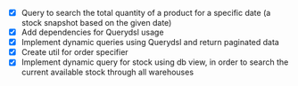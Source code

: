 - [x] Query to search the total quantity of a product for a specific date (a stock snapshot based on the given date)
- [x] Add dependencies for Querydsl usage
- [x] Implement dynamic queries using Querydsl and return paginated data
- [x] Create util for order specifier
- [x] Implement dynamic query for stock using db view, in order to search the current available stock through all warehouses